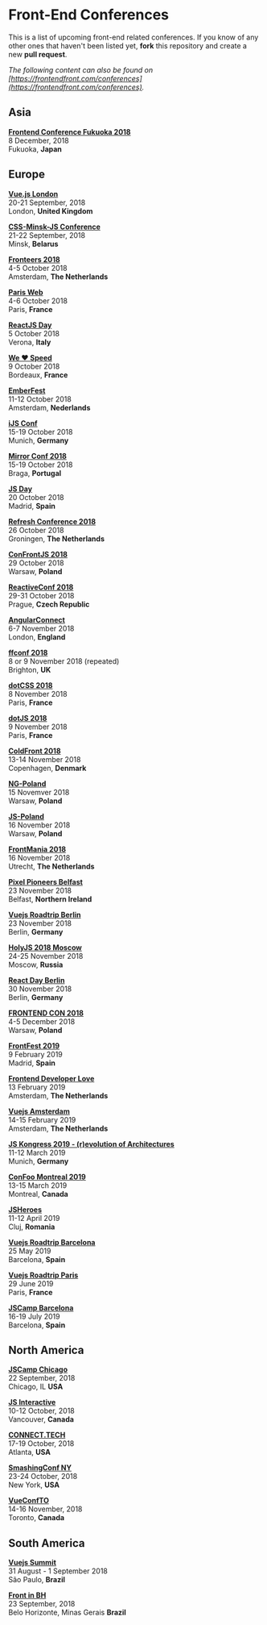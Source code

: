 # Front-End Conferences

This is a list of upcoming front-end related conferences. If you know of any other ones that haven't been listed yet, **fork** this repository and create a new **pull request**.

*The following content can also be found on [https://frontendfront.com/conferences](https://frontendfront.com/conferences).*

## Asia

[**Frontend Conference Fukuoka 2018**](https://frontend-conf.fukuoka.jp/)  
8 December, 2018  
Fukuoka, **Japan**

## Europe

[**Vue.js London**](https://vuejs.london/)  
20-21 September, 2018  
London, **United Kingdom**

[**CSS-Minsk-JS Conference**](http://css-minsk-js.by/)  
21-22 September, 2018  
Minsk, **Belarus**

[**Fronteers 2018**](https://fronteers.nl/congres/2018)  
4-5 October 2018  
Amsterdam, **The Netherlands**

[**Paris Web**](https://www.paris-web.fr/)  
4-6 October 2018  
Paris, **France**

[**ReactJS Day**](http://2018.reactjsday.it/)  
5 October 2018  
Verona, **Italy**

[**We ❤️ Speed**](https://www.welovespeed.com/en/)  
9 October 2018  
Bordeaux, **France**

[**EmberFest**](https://emberfest.eu/)  
11-12 October 2018  
Amsterdam, **Nederlands**

[**iJS Conf**](https://javascript-conference.com/)  
15-19 October 2018  
Munich, **Germany**

[**Mirror Conf 2018**](https://www.mirrorconf.com/)  
15-19 October 2018  
Braga, **Portugal**

[**JS Day**](http://2018.jsday.es/es/)  
20 October 2018  
Madrid, **Spain**

[**Refresh Conference 2018**](https://refreshconference.nl)  
26 October 2018  
Groningen, **The Netherlands**

[**ConFrontJS 2018**](https://confrontjs.com/)  
29 October 2018  
Warsaw, **Poland**

[**ReactiveConf 2018**](https://goo.gl/DEsDuY)  
29-31 October 2018  
Prague, **Czech Republic**

[**AngularConnect**](https://www.angularconnect.com/)  
6-7 November 2018  
London, **England**

[**ffconf 2018**](https://2018.ffconf.org)  
8 or 9 November 2018 (repeated)  
Brighton, **UK**

[**dotCSS 2018**](https://www.dotcss.io)  
8 November 2018  
Paris, **France**

[**dotJS 2018**](https://www.dotjs.io)  
9 November 2018  
Paris, **France**

[**ColdFront 2018**](https://2018.coldfront.co)  
13-14 November 2018  
Copenhagen, **Denmark**

[**NG-Poland**](http://ng-poland.pl/)  
15 Novemver 2018  
Warsaw, **Poland**

[**JS-Poland**](http://js-poland.pl/)  
16 November 2018  
Warsaw, **Poland**

[**FrontMania 2018**](http://www.frontmania.com/conference/welcome)  
16 November 2018  
Utrecht, **The Netherlands**

[**Pixel Pioneers Belfast**](https://pixelpioneers.co/)  
23 November 2018  
Belfast, **Northern Ireland**

[**Vuejs Roadtrip Berlin**](https://www.eventbrite.co.uk/e/vuejs-roadtrip-berlin-tickets-43925232553#tickets)  
23 November 2018  
Berlin, **Germany**

[**HolyJS 2018 Moscow**](https://holyjs-moscow.ru/en/)  
24-25 November 2018  
Moscow, **Russia**

[**React Day Berlin**](https://reactday.berlin)  
30 November 2018  
Berlin, **Germany**  

[**FRONTEND CON 2018**](http://www.frontend-con.io/)  
4-5 December 2018  
Warsaw, **Poland**

[**FrontFest 2019**](https://frontfest.es)  
9 February 2019  
Madrid, **Spain**

[**Frontend Developer Love**](http://www.frontenddeveloperlove.com/)  
13 February 2019  
Amsterdam, **The Netherlands**

[**Vuejs Amsterdam**](http://www.vuejs.amsterdam/)  
14-15 February 2019  
Amsterdam, **The Netherlands**

[**JS Kongress 2019 - (r)evolution of Architectures**](https://js-kongress.com/)  
11-12 March 2019  
Munich, **Germany**

[**ConFoo Montreal 2019**](https://confoo.ca/en/yul2019)  
13-15 March 2019  
Montreal, **Canada**

[**JSHeroes**](https://jsheroes.io/)  
11-12 April 2019  
Cluj, **Romania**

[**Vuejs Roadtrip Barcelona**](https://www.vuejsroadtrip.com/barcelona/)  
25 May 2019  
Barcelona, **Spain**

[**Vuejs Roadtrip Paris**](https://www.vuejsroadtrip.com/paris/)  
29 June 2019  
Paris, **France**

[**JSCamp Barcelona**](https://jscamp.tech)  
16-19 July 2019  
Barcelona, **Spain**

## North America

[**JSCamp Chicago**](https://chicagojs.org/)  
22 September, 2018  
Chicago, IL **USA**

[**JS Interactive**](https://events.linuxfoundation.org/events/js-interactive-2018/)  
10-12 October, 2018  
Vancouver, **Canada**

[**CONNECT.TECH**](https://connect.tech)  
17-19 October, 2018  
Atlanta, **USA**

[**SmashingConf NY**](https://smashingconf.com/ny-2018/)  
23-24 October, 2018  
New York, **USA**

[**VueConfTO**](https://vuetoronto.com/)  
14-16 November, 2018  
Toronto, **Canada**

## South America

[**Vuejs Summit**](https://vuejssummit.com/)  
31 August - 1 September 2018  
São Paulo, **Brazil**

[**Front in BH**](https://frontinbh.com.br/)  
23 September, 2018  
Belo Horizonte, Minas Gerais **Brazil**
